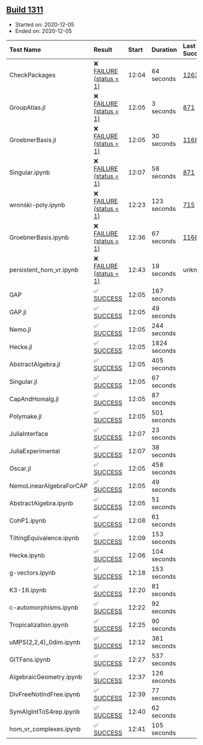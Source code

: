 ## [Build 1311](https://oscarci.mathematik.uni-kl.de/job/oscar-stable/1311/)

* Started on: 2020-12-05
* Ended on: 2020-12-05

| Test Name    | Result | Start | Duration | Last Success | First Failure |
|:-------------|:-------|:------|:---------|:-------------|:--------------|
| CheckPackages | ❌ [FAILURE (status = 1)](https://oscarci.mathematik.uni-kl.de/job/oscar-stable/1311/artifact/logs/build-1311/CheckPackages.log) | 12:04 | 64 seconds | [1263](https://oscarci.mathematik.uni-kl.de/job/oscar-stable/1263/) | [1264](https://oscarci.mathematik.uni-kl.de/job/oscar-stable/1264/) |
| GroupAtlas.jl | ❌ [FAILURE (status = 1)](https://oscarci.mathematik.uni-kl.de/job/oscar-stable/1311/artifact/logs/build-1311/GroupAtlas.jl.log) | 12:05 | 3 seconds | [871](https://oscarci.mathematik.uni-kl.de/job/oscar-stable/871/) | [872](https://oscarci.mathematik.uni-kl.de/job/oscar-stable/872/) |
| GroebnerBasis.jl | ❌ [FAILURE (status = 1)](https://oscarci.mathematik.uni-kl.de/job/oscar-stable/1311/artifact/logs/build-1311/GroebnerBasis.jl.log) | 12:05 | 30 seconds | [1168](https://oscarci.mathematik.uni-kl.de/job/oscar-stable/1168/) | [1169](https://oscarci.mathematik.uni-kl.de/job/oscar-stable/1169/) |
| Singular.ipynb | ❌ [FAILURE (status = 1)](https://oscarci.mathematik.uni-kl.de/job/oscar-stable/1311/artifact/logs/build-1311/Singular.ipynb.log) | 12:07 | 58 seconds | [871](https://oscarci.mathematik.uni-kl.de/job/oscar-stable/871/) | [872](https://oscarci.mathematik.uni-kl.de/job/oscar-stable/872/) |
| wronski-poly.ipynb | ❌ [FAILURE (status = 1)](https://oscarci.mathematik.uni-kl.de/job/oscar-stable/1311/artifact/logs/build-1311/wronski-poly.ipynb.log) | 12:23 | 123 seconds | [715](https://oscarci.mathematik.uni-kl.de/job/oscar-stable/715/) | [716](https://oscarci.mathematik.uni-kl.de/job/oscar-stable/716/) |
| GroebnerBasis.ipynb | ❌ [FAILURE (status = 1)](https://oscarci.mathematik.uni-kl.de/job/oscar-stable/1311/artifact/logs/build-1311/GroebnerBasis.ipynb.log) | 12:36 | 67 seconds | [1168](https://oscarci.mathematik.uni-kl.de/job/oscar-stable/1168/) | [1169](https://oscarci.mathematik.uni-kl.de/job/oscar-stable/1169/) |
| persistent_hom_vr.ipynb | ❌ [FAILURE (status = 1)](https://oscarci.mathematik.uni-kl.de/job/oscar-stable/1311/artifact/logs/build-1311/persistent_hom_vr.ipynb.log) | 12:43 | 19 seconds | unknown | unknown |
| GAP | ✅ [SUCCESS](https://oscarci.mathematik.uni-kl.de/job/oscar-stable/1311/artifact/logs/build-1311/GAP.log) | 12:05 | 167 seconds |  |  |
| GAP.jl | ✅ [SUCCESS](https://oscarci.mathematik.uni-kl.de/job/oscar-stable/1311/artifact/logs/build-1311/GAP.jl.log) | 12:05 | 49 seconds |  |  |
| Nemo.jl | ✅ [SUCCESS](https://oscarci.mathematik.uni-kl.de/job/oscar-stable/1311/artifact/logs/build-1311/Nemo.jl.log) | 12:05 | 244 seconds |  |  |
| Hecke.jl | ✅ [SUCCESS](https://oscarci.mathematik.uni-kl.de/job/oscar-stable/1311/artifact/logs/build-1311/Hecke.jl.log) | 12:05 | 1824 seconds |  |  |
| AbstractAlgebra.jl | ✅ [SUCCESS](https://oscarci.mathematik.uni-kl.de/job/oscar-stable/1311/artifact/logs/build-1311/AbstractAlgebra.jl.log) | 12:05 | 405 seconds |  |  |
| Singular.jl | ✅ [SUCCESS](https://oscarci.mathematik.uni-kl.de/job/oscar-stable/1311/artifact/logs/build-1311/Singular.jl.log) | 12:05 | 67 seconds |  |  |
| CapAndHomalg.jl | ✅ [SUCCESS](https://oscarci.mathematik.uni-kl.de/job/oscar-stable/1311/artifact/logs/build-1311/CapAndHomalg.jl.log) | 12:05 | 87 seconds |  |  |
| Polymake.jl | ✅ [SUCCESS](https://oscarci.mathematik.uni-kl.de/job/oscar-stable/1311/artifact/logs/build-1311/Polymake.jl.log) | 12:05 | 501 seconds |  |  |
| JuliaInterface | ✅ [SUCCESS](https://oscarci.mathematik.uni-kl.de/job/oscar-stable/1311/artifact/logs/build-1311/JuliaInterface.log) | 12:07 | 23 seconds |  |  |
| JuliaExperimental | ✅ [SUCCESS](https://oscarci.mathematik.uni-kl.de/job/oscar-stable/1311/artifact/logs/build-1311/JuliaExperimental.log) | 12:07 | 38 seconds |  |  |
| Oscar.jl | ✅ [SUCCESS](https://oscarci.mathematik.uni-kl.de/job/oscar-stable/1311/artifact/logs/build-1311/Oscar.jl.log) | 12:05 | 458 seconds |  |  |
| NemoLinearAlgebraForCAP | ✅ [SUCCESS](https://oscarci.mathematik.uni-kl.de/job/oscar-stable/1311/artifact/logs/build-1311/NemoLinearAlgebraForCAP.log) | 12:05 | 49 seconds |  |  |
| AbstractAlgebra.ipynb | ✅ [SUCCESS](https://oscarci.mathematik.uni-kl.de/job/oscar-stable/1311/artifact/logs/build-1311/AbstractAlgebra.ipynb.log) | 12:05 | 51 seconds |  |  |
| CohP1.ipynb | ✅ [SUCCESS](https://oscarci.mathematik.uni-kl.de/job/oscar-stable/1311/artifact/logs/build-1311/CohP1.ipynb.log) | 12:08 | 61 seconds |  |  |
| TiltingEquivalence.ipynb | ✅ [SUCCESS](https://oscarci.mathematik.uni-kl.de/job/oscar-stable/1311/artifact/logs/build-1311/TiltingEquivalence.ipynb.log) | 12:09 | 153 seconds |  |  |
| Hecke.ipynb | ✅ [SUCCESS](https://oscarci.mathematik.uni-kl.de/job/oscar-stable/1311/artifact/logs/build-1311/Hecke.ipynb.log) | 12:06 | 104 seconds |  |  |
| g-vectors.ipynb | ✅ [SUCCESS](https://oscarci.mathematik.uni-kl.de/job/oscar-stable/1311/artifact/logs/build-1311/g-vectors.ipynb.log) | 12:18 | 153 seconds |  |  |
| K3-16.ipynb | ✅ [SUCCESS](https://oscarci.mathematik.uni-kl.de/job/oscar-stable/1311/artifact/logs/build-1311/K3-16.ipynb.log) | 12:20 | 81 seconds |  |  |
| c-automorphisms.ipynb | ✅ [SUCCESS](https://oscarci.mathematik.uni-kl.de/job/oscar-stable/1311/artifact/logs/build-1311/c-automorphisms.ipynb.log) | 12:22 | 92 seconds |  |  |
| Tropicalization.ipynb | ✅ [SUCCESS](https://oscarci.mathematik.uni-kl.de/job/oscar-stable/1311/artifact/logs/build-1311/Tropicalization.ipynb.log) | 12:25 | 90 seconds |  |  |
| uMPS(2,2,4)_0dim.ipynb | ✅ [SUCCESS](https://oscarci.mathematik.uni-kl.de/job/oscar-stable/1311/artifact/logs/build-1311/uMPS-2-2-4-_0dim.ipynb.log) | 12:12 | 361 seconds |  |  |
| GITFans.ipynb | ✅ [SUCCESS](https://oscarci.mathematik.uni-kl.de/job/oscar-stable/1311/artifact/logs/build-1311/GITFans.ipynb.log) | 12:27 | 537 seconds |  |  |
| AlgebraicGeometry.ipynb | ✅ [SUCCESS](https://oscarci.mathematik.uni-kl.de/job/oscar-stable/1311/artifact/logs/build-1311/AlgebraicGeometry.ipynb.log) | 12:37 | 126 seconds |  |  |
| DivFreeNotIndFree.ipynb | ✅ [SUCCESS](https://oscarci.mathematik.uni-kl.de/job/oscar-stable/1311/artifact/logs/build-1311/DivFreeNotIndFree.ipynb.log) | 12:39 | 77 seconds |  |  |
| SymAlgIntToS4rep.ipynb | ✅ [SUCCESS](https://oscarci.mathematik.uni-kl.de/job/oscar-stable/1311/artifact/logs/build-1311/SymAlgIntToS4rep.ipynb.log) | 12:40 | 62 seconds |  |  |
| hom_vr_complexes.ipynb | ✅ [SUCCESS](https://oscarci.mathematik.uni-kl.de/job/oscar-stable/1311/artifact/logs/build-1311/hom_vr_complexes.ipynb.log) | 12:41 | 105 seconds |  |  |

